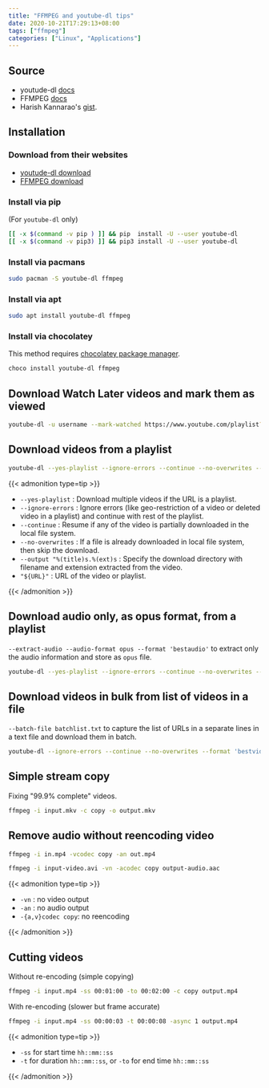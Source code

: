 ```yaml
---
title: "FFMPEG and youtube-dl tips"
date: 2020-10-21T17:29:13+08:00
tags: ["ffmpeg"]
categories: ["Linux", "Applications"]
---
```


## Source

- youtude-dl [docs](https://github.com/ytdl-org/youtube-dl/blob/master/README.md)
- FFMPEG [docs](https://ffmpeg.org/ffmpeg-all.html)
- Harish Kannarao's [gist](https://gist.github.com/harishkannarao/3bdc7400cd2d7e7f31d8ffce3ad0e0e9).

<!--more-->

## Installation

### Download from their websites

- [youtude-dl download](https://ytdl-org.github.io/youtube-dl/download.html)
- [FFMPEG download](https://ffmpeg.org/download.html)

### Install via pip

(For `youtube-dl` only)

```bash
[[ -x $(command -v pip ) ]] && pip  install -U --user youtube-dl
[[ -x $(command -v pip3) ]] && pip3 install -U --user youtube-dl
```

### Install via pacmans

```bash
sudo pacman -S youtube-dl ffmpeg
```

### Install via apt

```bash
sudo apt install youtube-dl ffmpeg
```

### Install via chocolatey

This method requires [chocolatey package manager](https://chocolatey.org/).

```powershell
choco install youtube-dl ffmpeg
```

## Download Watch Later videos and mark them as viewed

```bash
youtube-dl -u username --mark-watched https://www.youtube.com/playlist?list=WL
```

## Download videos from a playlist

```bash
youtube-dl --yes-playlist --ignore-errors --continue --no-overwrites --output "%(title)s.%(ext)s" "${URL}"
```

{{< admonition type=tip >}}

- `--yes-playlist` : Download multiple videos if the URL is a playlist.
- `--ignore-errors` : Ignore errors (like geo-restriction of a video or deleted video in a playlist) and continue with rest of the playlist.
- `--continue` : Resume if any of the video is partially downloaded in the local file system.
- `--no-overwrites` : If a file is already downloaded in local file system, then skip the download.
- `--output "%(title)s.%(ext)s` : Specify the download directory with filename and extension extracted from the video.
- `"${URL}"` : URL of the video or playlist.

{{< /admonition >}}


## Download audio only, as opus format, from a playlist

`--extract-audio --audio-format opus --format 'bestaudio'` to extract only the audio information and store as `opus` file.

```bash
youtube-dl --yes-playlist --ignore-errors --continue --no-overwrites --extract-audio --audio-format opus --format 'bestaudio' --output "%(title)s.%(ext)s" "${URL}"
```

## Download videos in bulk from list of videos in a file

`--batch-file batchlist.txt` to capture the list of URLs in a separate lines in a text file and download them in batch.

```bash
youtube-dl --ignore-errors --continue --no-overwrites --format 'bestvideo+bestaudio' --batch-file batchlist.txt --output "%(title)s.%(ext)s"
```

## Simple stream copy

Fixing "99.9% complete" videos.

```bash
ffmpeg -i input.mkv -c copy -o output.mkv
```

## Remove audio without reencoding video

```bash
ffmpeg -i in.mp4 -vcodec copy -an out.mp4
```

```bash
ffmpeg -i input-video.avi -vn -acodec copy output-audio.aac
```

{{< admonition type=tip >}}

- `-vn` : no video output
- `-an` : no audio output
- `-{a,v}codec copy`: no reencoding

{{< /admonition >}}

## Cutting videos

Without re-encoding (simple copying)

```bash
ffmpeg -i input.mp4 -ss 00:01:00 -to 00:02:00 -c copy output.mp4
```

With re-encoding (slower but frame accurate)

```bash
ffmpeg -i input.mp4 -ss 00:00:03 -t 00:00:08 -async 1 output.mp4
```

{{< admonition type=tip >}}

- `-ss` for start time `hh::mm::ss`
- `-t` for duration  `hh::mm::ss`, or `-to` for end time `hh::mm::ss`

{{< /admonition >}}
